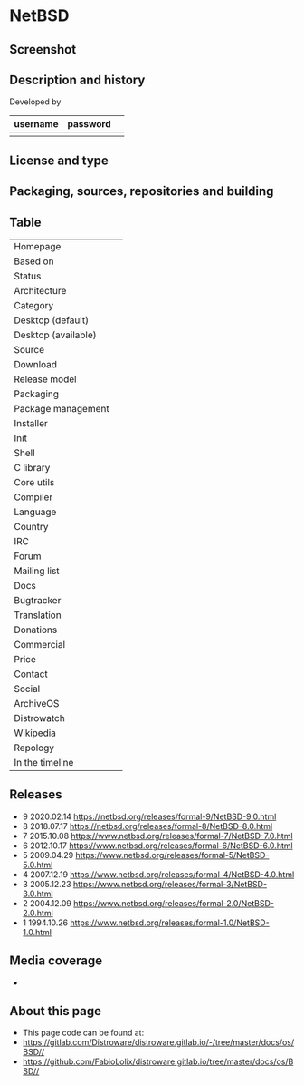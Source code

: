 # NetBSD

## Screenshot


## Description and history



Developed by

| username | password |  |
|----------|----------|--|
|  |  |  |


## License and type




## Packaging, sources, repositories and building




## Table

|                       |  |
|-----------------------|--|
| Homepage              |  |
| Based on              |  |
| Status                |  |
| Architecture          |  |
| Category              |  |
| Desktop (default)     |  |
| Desktop (available)   |  |
| Source                |  |
| Download              |  |
| Release model         |  |
| Packaging             |  |
| Package management    |  |
| Installer             |  |
| Init                  |  |
| Shell                 |  |
| C library             |  |
| Core utils            |  |
| Compiler              |  |
| Language              |  |
| Country               |  |
| IRC                   |  |
| Forum                 |  |
| Mailing list          |  |
| Docs                  |  |
| Bugtracker            |  |
| Translation           |  |
| Donations             |  |
| Commercial            |  |
| Price                 |  |
| Contact               |  |
| Social                |  |
| ArchiveOS             |  |
| Distrowatch           |  |
| Wikipedia             |  |
| Repology              |  |
| In the timeline       |  |


## Releases

* 9 2020.02.14 <https://netbsd.org/releases/formal-9/NetBSD-9.0.html>
* 8 2018.07.17 <https://netbsd.org/releases/formal-8/NetBSD-8.0.html>
* 7 2015.10.08 <https://www.netbsd.org/releases/formal-7/NetBSD-7.0.html>
* 6 2012.10.17 <https://www.netbsd.org/releases/formal-6/NetBSD-6.0.html>
* 5 2009.04.29 <https://www.netbsd.org/releases/formal-5/NetBSD-5.0.html>
* 4 2007.12.19 <https://www.netbsd.org/releases/formal-4/NetBSD-4.0.html>
* 3 2005.12.23 <https://www.netbsd.org/releases/formal-3/NetBSD-3.0.html>
* 2 2004.12.09 <https://www.netbsd.org/releases/formal-2.0/NetBSD-2.0.html>
* 1 1994.10.26 <https://www.netbsd.org/releases/formal-1.0/NetBSD-1.0.html>

## Media coverage

* 


## About this page

* This page code can be found at:
* <https://gitlab.com/Distroware/distroware.gitlab.io/-/tree/master/docs/os/BSD//>
* <https://github.com/FabioLolix/distroware.gitlab.io/tree/master/docs/os/BSD//>
